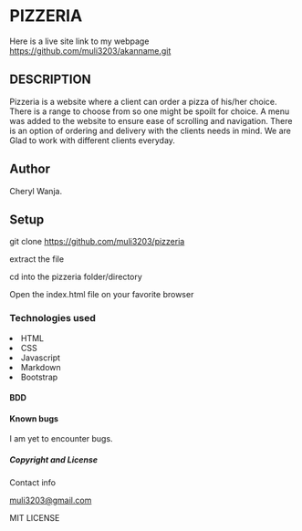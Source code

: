# PIZZERIA

Here is a live site link to my webpage https://github.com/muli3203/akanname.git

## DESCRIPTION

Pizzeria is a website where a client can order a pizza of his/her choice. There is a range to choose from so one might be spoilt for choice. A menu was added to the website to ensure ease of scrolling and navigation.
There is an option of ordering and delivery with the clients needs in mind.
We are Glad to work with different clients everyday.

## Author
 Cheryl Wanja.

## Setup

git clone https://github.com/muli3203/pizzeria

extract the file

cd into the pizzeria folder/directory

Open the index.html file on your favorite browser

### Technologies used
<li>HTML</li>
<li>CSS</li>
<li>Javascript</li>
<li>Markdown</li>
<li>Bootstrap</li>

#### BDD



#### Known bugs

I am yet to encounter bugs.

##### Copyright and License
 Contact info

 muli3203@gmail.com

 MIT LICENSE



